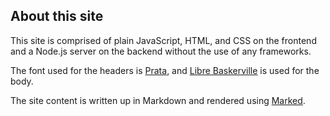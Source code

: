## About this site

This site is comprised of plain JavaScript, HTML, and CSS on the frontend and a Node.js server on the backend without the use of any frameworks.

The font used for the headers is
<a href="https://fonts.google.com/specimen/Prata" target="_blank">Prata</a>,
and
<a href="https://fonts.google.com/specimen/Libre+Baskerville" target="_blank">Libre Baskerville</a>
is used for the body.

The site content is written up in Markdown and rendered using
<a href="https://marked.js.org/" target="blank">Marked</a>.
